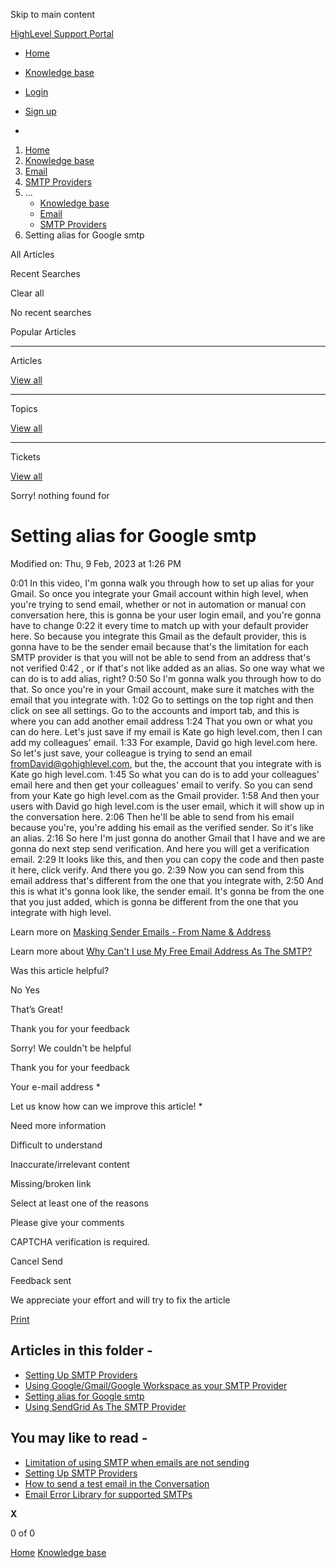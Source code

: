Skip to main content

[ HighLevel Support Portal ](https://help.gohighlevel.com)

  * [ Home ](/support/home)
  * [ Knowledge base ](/support/solutions)

  * [Login](/support/login)
  * [Sign up](/support/signup)
  * 

  1. [Home](/support/home)
  2. [Knowledge base](/support/solutions)
  3. [Email](/support/solutions/48000449563)
  4. [SMTP Providers](/support/solutions/folders/48000689533)
  5. ... 
     * [Knowledge base](/support/solutions)
     * [Email](/support/solutions/48000449563)
     * [SMTP Providers](/support/solutions/folders/48000689533)
  6. Setting alias for Google smtp

All  Articles 

Recent Searches

Clear all

No recent searches

Popular Articles

* * *

Articles

[View all](/support/search/solutions)

* * *

Topics

[View all](/support/search/topics)

* * *

Tickets

[View all](/support/search/tickets)

Sorry! nothing found for   

# Setting alias for Google smtp

Modified on: Thu, 9 Feb, 2023 at 1:26 PM


0:01 In this video, I'm gonna walk you through how to set up alias for your Gmail. So once you integrate your Gmail account within high level, when you're trying to send email, whether or not in automation or manual con conversation here, this is gonna be your user login email, and you're gonna have to change
0:22 it every time to match up with your default provider here. So because you integrate this Gmail as the default provider, this is gonna have to be the sender email because that's the limitation for each SMTP provider is that you will not be able to send from an address that's not verified
0:42 , or if that's not like added as an alias. So one way what we can do is to add alias, right?
0:50 So I'm gonna walk you through how to do that. So once you're in your Gmail account, make sure it matches with the email that you integrate with.
1:02 Go to settings on the top right and then click on see all settings. Go to the accounts and import tab, and this is where you can add another email address 
1:24 That you own or what you can do here. Let's just save if my email is Kate go high level.com, then I can add my colleagues' email.
1:33 For example, David go high level.com here. So let's just save, your colleague is trying to send an email fromDavid@gohighlevel.com, but the, the account that you integrate with is Kate go high level.com.
1:45 So what you can do is to add your colleagues' email here and then get your colleagues' email to verify. So you can send from your Kate go high level.com as the Gmail provider.
1:58 And then your users with David go high level.com is the user email, which it will show up in the conversation here.
2:06 Then he'll be able to send from his email because you're, you're adding his email as the verified sender. So it's like an alias.
2:16 So here I'm just gonna do another Gmail that I have and we are gonna do next step send verification. And here you will get a verification email.
2:29 It looks like this, and then you can copy the code and then paste it here, click verify. And there you go.
2:39 Now you can send from this email address that's different from the one that you integrate with, 
2:50 And this is what it's gonna look like, the sender email. It's gonna be from the one that you just added, which is gonna be different from the one that you integrate with high level.

Learn more on [Masking Sender Emails - From Name & Address](https://help.gohighlevel.com/en/support/solutions/articles/48000979925)

Learn more about [Why Can't I use My Free Email Address As The SMTP?](https://help.gohighlevel.com/en/support/solutions/articles/48001063376)

Was this article helpful?

No  Yes 

That’s Great!

Thank you for your feedback

Sorry! We couldn't be helpful

Thank you for your feedback

Your e-mail address *

Let us know how can we improve this article! *

Need more information 

Difficult to understand 

Inaccurate/irrelevant content 

Missing/broken link 

Select at least one of the reasons 

Please give your comments 

CAPTCHA verification is required. 

Cancel  Send 

Feedback sent

We appreciate your effort and will try to fix the article

[Print](javascript:print\(\))

## Articles in this folder -

  * [Setting Up SMTP Providers](/support/solutions/articles/48001059689-setting-up-smtp-providers)
  * [Using Google/Gmail/Google Workspace as your SMTP Provider](/support/solutions/articles/48001148427-using-google-gmail-google-workspace-as-your-smtp-provider)
  * [Setting alias for Google smtp](/support/solutions/articles/48001184605-setting-alias-for-google-smtp)
  * [Using SendGrid As The SMTP Provider](/support/solutions/articles/48001166110-using-sendgrid-as-the-smtp-provider)

## You may like to read -

  * [Limitation of using SMTP when emails are not sending](/support/solutions/articles/48001203144-limitation-of-using-smtp-when-emails-are-not-sending)
  * [Setting Up SMTP Providers](/support/solutions/articles/48001059689-setting-up-smtp-providers)
  * [How to send a test email in the Conversation](/support/solutions/articles/48001208887-how-to-send-a-test-email-in-the-conversation)
  * [Email Error Library for supported SMTPs](/support/solutions/articles/48001209322-email-error-library-for-supported-smtps)

**X**

0 of 0 []()

[Home](/support/home) [Knowledge base](/support/solutions)

